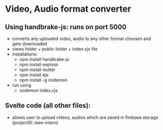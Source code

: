 # Video, Audio format converter

## Using handbrake-js: runs on port 5000
* converts any uploaded video, audio to any other format choosen and gets downloaded
* views folder + public folder + index.cjs file
* installations:
  * npm install handbrake-js
  * npm install express
  * npm install multer
  * npm install ejs
  * npm install -g nodemon
* run using
  * nodemon index.cjs

## Svelte code (all other files): 
* allows user to upload videos, audios which are saved in firebase storage (projectID: ieee-intern)
